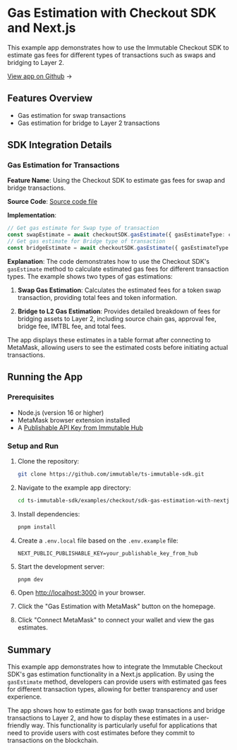 <div class="display-none">

# Gas Estimation with Checkout SDK and Next.js

</div>

This example app demonstrates how to use the Immutable Checkout SDK to estimate gas fees for different types of transactions such as swaps and bridging to Layer 2.

<div class="button-component">

[View app on Github](https://github.com/immutable/ts-immutable-sdk/tree/main/examples/checkout/sdk-gas-estimation-with-nextjs) <span class="button-component-arrow">→</span>

</div>

## Features Overview

- Gas estimation for swap transactions
- Gas estimation for bridge to Layer 2 transactions

## SDK Integration Details

### Gas Estimation for Transactions
**Feature Name**: Using the Checkout SDK to estimate gas fees for swap and bridge transactions.

**Source Code**: [Source code file](https://github.com/immutable/ts-immutable-sdk/blob/main/examples/checkout/sdk-gas-estimation-with-nextjs/src/app/gas-estimation-with-metamask/page.tsx)

**Implementation**:
```typescript
// Get gas estimate for Swap type of transaction
const swapEstimate = await checkoutSDK.gasEstimate({ gasEstimateType: checkout.GasEstimateType.SWAP });
// Get gas estimate for Bridge type of transaction
const bridgeEstimate = await checkoutSDK.gasEstimate({ gasEstimateType: checkout.GasEstimateType.BRIDGE_TO_L2 });
```

**Explanation**: 
The code demonstrates how to use the Checkout SDK's `gasEstimate` method to calculate estimated gas fees for different transaction types. The example shows two types of gas estimations:

1. **Swap Gas Estimation**: Calculates the estimated fees for a token swap transaction, providing total fees and token information.

2. **Bridge to L2 Gas Estimation**: Provides detailed breakdown of fees for bridging assets to Layer 2, including source chain gas, approval fee, bridge fee, IMTBL fee, and total fees.

The app displays these estimates in a table format after connecting to MetaMask, allowing users to see the estimated costs before initiating actual transactions.

## Running the App

### Prerequisites
- Node.js (version 16 or higher)
- MetaMask browser extension installed
- A [Publishable API Key from Immutable Hub](https://hub.immutable.com/)

### Setup and Run
1. Clone the repository:
   ```bash
   git clone https://github.com/immutable/ts-immutable-sdk.git
   ```

2. Navigate to the example app directory:
   ```bash
   cd ts-immutable-sdk/examples/checkout/sdk-gas-estimation-with-nextjs
   ```

3. Install dependencies:
   ```bash
   pnpm install
   ```

4. Create a `.env.local` file based on the `.env.example` file:
   ```
   NEXT_PUBLIC_PUBLISHABLE_KEY=your_publishable_key_from_hub
   ```

5. Start the development server:
   ```bash
   pnpm dev
   ```

6. Open [http://localhost:3000](http://localhost:3000) in your browser.

7. Click the "Gas Estimation with MetaMask" button on the homepage.

8. Click "Connect MetaMask" to connect your wallet and view the gas estimates.

## Summary

This example app demonstrates how to integrate the Immutable Checkout SDK's gas estimation functionality in a Next.js application. By using the `gasEstimate` method, developers can provide users with estimated gas fees for different transaction types, allowing for better transparency and user experience. 

The app shows how to estimate gas for both swap transactions and bridge transactions to Layer 2, and how to display these estimates in a user-friendly way. This functionality is particularly useful for applications that need to provide users with cost estimates before they commit to transactions on the blockchain. 